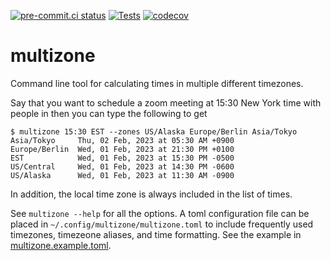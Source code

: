 <!--
SPDX-FileCopyrightText: © 2023 Kevin Meagher

SPDX-License-Identifier: GPL-3.0-or-later
-->

[![pre-commit.ci status](https://results.pre-commit.ci/badge/github/kjmeagher/multizone/main.svg)](https://results.pre-commit.ci/latest/github/kjmeagher/multizone/main)
[![Tests](https://github.com/kjmeagher/multizone/actions/workflows/tests.yml/badge.svg)](https://github.com/kjmeagher/multizone/actions/workflows/tests.yml)
[![codecov](https://codecov.io/gh/kjmeagher/multizone/branch/main/graph/badge.svg?token=PS8PMZQZRZ)](https://codecov.io/gh/kjmeagher/multizone)

# multizone
Command line tool for calculating times in multiple different timezones.

Say that you want to schedule a zoom meeting at 15:30 New York time with people in then you can type the following to get 
```console
$ multizone 15:30 EST --zones US/Alaska Europe/Berlin Asia/Tokyo
Asia/Tokyo     Thu, 02 Feb, 2023 at 05:30 AM +0900
Europe/Berlin  Wed, 01 Feb, 2023 at 21:30 PM +0100
EST            Wed, 01 Feb, 2023 at 15:30 PM -0500
US/Central     Wed, 01 Feb, 2023 at 14:30 PM -0600
US/Alaska      Wed, 01 Feb, 2023 at 11:30 AM -0900
```
In addition, the local time zone is always included in the list of times.

See `multizone --help` for all the options. A toml configuration file can be placed in `~/.config/multizone/multizone.toml` to include
frequently used timezones, timezeone aliases, and time formatting. See the example in [multizone.example.toml](multizone.example.toml).
